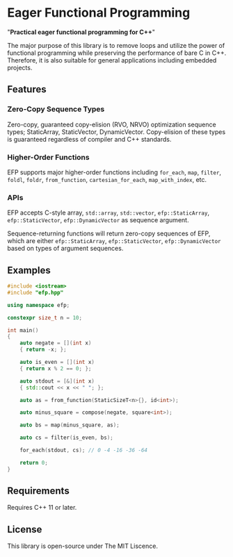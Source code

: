 # Eager Functional Programming

"**Practical eager functional programming for C++**" 

The major purpose of this library is to remove loops and utilize the power of functional programming while preserving the performance of bare C in C++. Therefore, it is also suitable for general applications including embedded projects.

## Features
### Zero-Copy Sequence Types
Zero-copy, guaranteed copy-elision (RVO, NRVO) optimization sequence types; StaticArray, StaticVector, DynamicVector. Copy-elision of these types is guaranteed regardless of compiler and C++ standards.

### Higher-Order Functions
EFP supports major higher-order functions including `for_each`, `map`, `filter`, `foldl`, `foldr`, `from_function`, `cartesian_for_each`, `map_with_index`, etc.

### APIs
EFP accepts C-style array, `std::array`, `std::vector`, `efp::StaticArray`, `efp::StaticVector`, `efp::DynamicVector` as sequence argument. 

Sequence-returning functions will return zero-copy sequences of EFP, which are either `efp::StaticArray`, `efp::StaticVector`, `efp::DynamicVector` based on types of argument sequences.

## Examples
```cpp
#include <iostream>
#include "efp.hpp"

using namespace efp;

constexpr size_t n = 10;

int main()
{
    auto negate = [](int x)
    { return -x; };

    auto is_even = [](int x)
    { return x % 2 == 0; };

    auto stdout = [&](int x)
    { std::cout << x << " "; };

    auto as = from_function(StaticSizeT<n>{}, id<int>);

    auto minus_square = compose(negate, square<int>);

    auto bs = map(minus_square, as);

    auto cs = filter(is_even, bs);

    for_each(stdout, cs); // 0 -4 -16 -36 -64

    return 0;
}
```

## Requirements

Requires C++ 11 or later.

## License

This library is open-source under The MIT Liscence.
